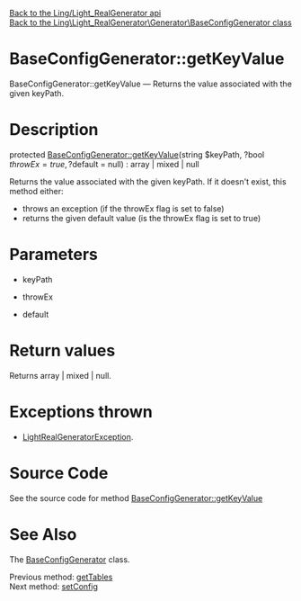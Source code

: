 [Back to the Ling/Light_RealGenerator api](https://github.com/lingtalfi/Light_RealGenerator/blob/master/doc/api/Ling/Light_RealGenerator.md)<br>
[Back to the Ling\Light_RealGenerator\Generator\BaseConfigGenerator class](https://github.com/lingtalfi/Light_RealGenerator/blob/master/doc/api/Ling/Light_RealGenerator/Generator/BaseConfigGenerator.md)


BaseConfigGenerator::getKeyValue
================



BaseConfigGenerator::getKeyValue — Returns the value associated with the given keyPath.




Description
================


protected [BaseConfigGenerator::getKeyValue](https://github.com/lingtalfi/Light_RealGenerator/blob/master/doc/api/Ling/Light_RealGenerator/Generator/BaseConfigGenerator/getKeyValue.md)(string $keyPath, ?bool $throwEx = true, ?$default = null) : array | mixed | null




Returns the value associated with the given keyPath.
If it doesn't exist, this method either:
- throws an exception (if the throwEx flag is set to false)
- returns the given default value (is the throwEx flag is set to true)




Parameters
================


- keyPath

    

- throwEx

    

- default

    


Return values
================

Returns array | mixed | null.


Exceptions thrown
================

- [LightRealGeneratorException](https://github.com/lingtalfi/Light_RealGenerator/blob/master/doc/api/Ling/Light_RealGenerator/Exception/LightRealGeneratorException.md).&nbsp;







Source Code
===========
See the source code for method [BaseConfigGenerator::getKeyValue](https://github.com/lingtalfi/Light_RealGenerator/blob/master/Generator/BaseConfigGenerator.php#L170-L181)


See Also
================

The [BaseConfigGenerator](https://github.com/lingtalfi/Light_RealGenerator/blob/master/doc/api/Ling/Light_RealGenerator/Generator/BaseConfigGenerator.md) class.

Previous method: [getTables](https://github.com/lingtalfi/Light_RealGenerator/blob/master/doc/api/Ling/Light_RealGenerator/Generator/BaseConfigGenerator/getTables.md)<br>Next method: [setConfig](https://github.com/lingtalfi/Light_RealGenerator/blob/master/doc/api/Ling/Light_RealGenerator/Generator/BaseConfigGenerator/setConfig.md)<br>

